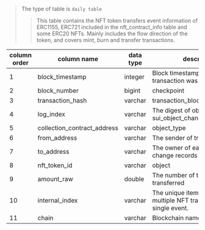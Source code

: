 > The type of table is `daily table` 
>> This table contains the NFT token transfers event information of ERC1155, ERC721 included in the nft_contract_info table and some ERC20 NFTs. Mainly includes the flow direction of the token, and covers mint, burn and transfer transactions.

| column order | column name                 | data type | description                                                            | is_unique_key |
| ------------ | --------------------------- | --------- | ---------------------------------------------------------------------- | ------------- |
| 1            | block_timestamp             | integer   | Block timestamp where this transaction was in                          | Y             |
| 2            | block_number                | bigint    | checkpoint                                                             | Y             |
| 3            | transaction_hash            | varchar   | transaction_block_digest                                               | Y             |
| 4            | log_index                   | varchar   | The digest of object change => sui_object_change_history.digest        | Y             |
| 5            | collection_contract_address | varchar   | object_type                                                            | Y             |
| 6            | from_address                | varchar   | The sender of transaction                                              |               |
| 7            | to_address                  | varchar   | The owner of each object change records                                |               |
| 8            | nft_token_id                | varchar   | object                                                                 | Y             |
| 9            | amount_raw                  | double    | The number of tokens transferred                                       |               |
| 10           | internal_index              | varchar   | The unique item index for multiple NFT transactions in a single event. | Y             |
| 11           | chain                       | varchar   | Blockchain name                                                        | Y             |
